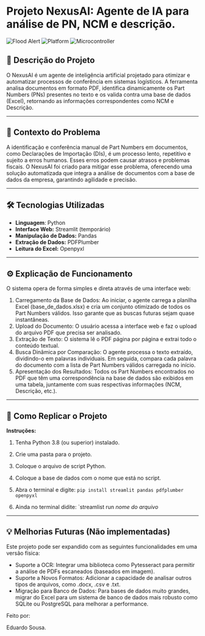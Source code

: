 # Projeto NexusAI: Agente de IA para análise de PN, NCM e descrição.

![Flood Alert](https://img.shields.io/badge/Inteligência%20Artificial-Agente%20de%20IA-red)
![Platform](https://img.shields.io/badge/Plataforma-VSCode-purple)
![Microcontroller](https://img.shields.io/badge/VS-Python-blue)

## 📖 Descrição do Projeto

O NexusAI é um agente de inteligência artificial projetado para otimizar e automatizar processos de conferência em sistemas logísticos. A ferramenta analisa documentos em formato PDF, identifica dinamicamente os Part Numbers (PNs) presentes no texto e os valida contra uma base de dados (Excel), retornando as informações correspondentes como NCM e Descrição.

---

## 🎯 Contexto do Problema

A identificação e conferência manual de Part Numbers em documentos, como Declarações de Importação (DIs), é um processo lento, repetitivo e sujeito a erros humanos. Esses erros podem causar atrasos e problemas fiscais. O NexusAI foi criado para mitigar esse problema, oferecendo uma solução automatizada que integra a análise de documentos com a base de dados da empresa, garantindo agilidade e precisão.

---

## 🛠️ Tecnologias Utilizadas

* **Linguagem**: Python
* **Interface Web:** Streamlit (temporário)
* **Manipulação de Dados:** Pandas
* **Extração de Dados:** PDFPlumber
* **Leitura do Excel:** Openpyxl 

---

## ⚙️ Explicação de Funcionamento

O sistema opera de forma simples e direta através de uma interface web:
1. Carregamento da Base de Dados: Ao iniciar, o agente carrega a planilha Excel (base_de_dados.xlsx) e cria um conjunto otimizado de todos os Part Numbers válidos. Isso garante que as buscas futuras sejam quase instantâneas.
2. Upload do Documento: O usuário acessa a interface web e faz o upload do arquivo PDF que precisa ser analisado.
3. Extração de Texto: O sistema lê o PDF página por página e extrai todo o conteúdo textual.
4. Busca Dinâmica por Comparação: O agente processa o texto extraído, dividindo-o em palavras individuais. Em seguida, compara cada palavra do documento com a lista de Part Numbers válidos carregada no início.
5. Apresentação dos Resultados: Todos os Part Numbers encontrados no PDF que têm uma correspondência na base de dados são exibidos em uma tabela, juntamente com suas respectivas informações (NCM, Descrição, etc.).

---
## 🚀 Como Replicar o Projeto

**Instruções:**
1.  Tenha Python 3.8 (ou superior) instalado.
2.  Crie uma pasta para o projeto.
3.  Coloque o arquivo de script Python.
4.  Coloque a base de dados com o nome que está no script.

5.  Abra o terminal e digite: `pip install streamlit pandas pdfplumber openpyxl`
6.  Ainda no terminal didite: `streamlist run _nome do arquivo_

---

## 💡 Melhorias Futuras (Não implementadas)
Este projeto pode ser expandido com as seguintes funcionalidades em uma versão física:
* Suporte a OCR: Integrar uma biblioteca como Pytesseract para permitir a análise de PDFs escaneados (baseados em imagem).
* Suporte a Novos Formatos: Adicionar a capacidade de analisar outros tipos de arquivos, como .docx, .csv e .txt.
* Migração para Banco de Dados: Para bases de dados muito grandes, migrar do Excel para um sistema de banco de dados mais robusto como SQLite ou PostgreSQL para melhorar a performance.

Feito por:

Eduardo Sousa.

